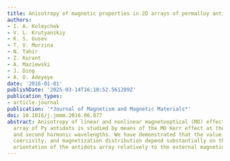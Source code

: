 ```yaml
---
title: Anisotropy of magnetic properties in 2D arrays of permalloy antidots
authors:
- I. A. Kolmychek
- V. L. Krutyanskiy
- K. S. Gusev
- T. V. Murzina
- N. Tahir
- Z. Kurant
- A. Maziewski
- J. Ding
- A. O. Adeyeye
date: '2016-01-01'
publishDate: '2025-03-14T16:10:52.561209Z'
publication_types:
- article-journal
publication: '*Journal of Magnetism and Magnetic Materials*'
doi: 10.1016/j.jmmm.2016.06.077
abstract: Anisotropy of linear and nonlinear magnetooptical (MO) effects in a regular
  array of Py antidots is studied by means of the MO Kerr effect at the fundamental
  and second harmonic wavelengths. We have demonstrated that the value of the MO effect,
  coercivity, and magnetization distribution depend substantially on the azimuthal
  orientation of the antidots array relatively to the external magnetic field.
---
```

